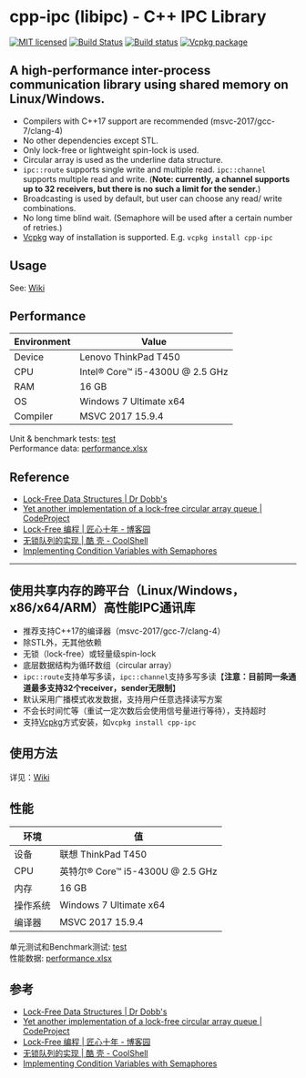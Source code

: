 # cpp-ipc (libipc) - C++ IPC Library

[![MIT licensed](https://img.shields.io/badge/license-MIT-blue.svg)](https://github.com/mutouyun/cpp-ipc/blob/master/LICENSE)
[![Build Status](https://github.com/mutouyun/cpp-ipc/actions/workflows/c-cpp.yml/badge.svg)](https://github.com/mutouyun/cpp-ipc/actions)
[![Build status](https://ci.appveyor.com/api/projects/status/github/mutouyun/cpp-ipc?branch=master&svg=true)](https://ci.appveyor.com/project/mutouyun/cpp-ipc)
[![Vcpkg package](https://img.shields.io/badge/Vcpkg-package-blueviolet)](https://github.com/microsoft/vcpkg/tree/master/ports/cpp-ipc)

## A high-performance inter-process communication library using shared memory on Linux/Windows.

 * Compilers with C++17 support are recommended (msvc-2017/gcc-7/clang-4)
 * No other dependencies except STL.
 * Only lock-free or lightweight spin-lock is used.
 * Circular array is used as the underline data structure.
 * `ipc::route` supports single write and multiple read. `ipc::channel` supports multiple read and write. (**Note: currently, a channel supports up to 32 receivers, but there is no such a limit for the sender.**) 
 * Broadcasting is used by default, but user can choose any read/ write combinations.
 * No long time blind wait. (Semaphore will be used after a certain number of retries.) 
 * [Vcpkg](https://github.com/microsoft/vcpkg/blob/master/README.md) way of installation is supported. E.g. `vcpkg install cpp-ipc`

## Usage

See: [Wiki](https://github.com/mutouyun/cpp-ipc/wiki)

## Performance

 Environment | Value
 ------ | ------
 Device | Lenovo ThinkPad T450
 CPU | Intel® Core™ i5-4300U @ 2.5 GHz
 RAM | 16 GB
 OS | Windows 7 Ultimate x64
 Compiler | MSVC 2017 15.9.4

Unit & benchmark tests: [test](test)  
Performance data: [performance.xlsx](performance.xlsx)

## Reference

 * [Lock-Free Data Structures | Dr Dobb's](http://www.drdobbs.com/lock-free-data-structures/184401865)
 * [Yet another implementation of a lock-free circular array queue | CodeProject](https://www.codeproject.com/Articles/153898/Yet-another-implementation-of-a-lock-free-circular)
 * [Lock-Free 编程 | 匠心十年 - 博客园](http://www.cnblogs.com/gaochundong/p/lock_free_programming.html)
 * [无锁队列的实现 | 酷 壳 - CoolShell](https://coolshell.cn/articles/8239.html)
 * [Implementing Condition Variables with Semaphores](https://www.microsoft.com/en-us/research/wp-content/uploads/2004/12/ImplementingCVs.pdf)

------


## 使用共享内存的跨平台（Linux/Windows，x86/x64/ARM）高性能IPC通讯库

 * 推荐支持C++17的编译器（msvc-2017/gcc-7/clang-4）
 * 除STL外，无其他依赖
 * 无锁（lock-free）或轻量级spin-lock
 * 底层数据结构为循环数组（circular array）
 * `ipc::route`支持单写多读，`ipc::channel`支持多写多读【**注意：目前同一条通道最多支持32个receiver，sender无限制**】
 * 默认采用广播模式收发数据，支持用户任意选择读写方案
 * 不会长时间忙等（重试一定次数后会使用信号量进行等待），支持超时
 * 支持[Vcpkg](https://github.com/microsoft/vcpkg/blob/master/README_zh_CN.md)方式安装，如`vcpkg install cpp-ipc`

## 使用方法

详见：[Wiki](https://github.com/mutouyun/cpp-ipc/wiki)

## 性能

| 环境     | 值                               |
| -------- | -------------------------------- |
| 设备     | 联想 ThinkPad T450               |
| CPU      | 英特尔® Core™ i5-4300U @ 2.5 GHz |
| 内存     | 16 GB                            |
| 操作系统 | Windows 7 Ultimate x64           |
| 编译器   | MSVC 2017 15.9.4                 |

单元测试和Benchmark测试: [test](test)  
性能数据: [performance.xlsx](performance.xlsx)

## 参考

 * [Lock-Free Data Structures | Dr Dobb's](http://www.drdobbs.com/lock-free-data-structures/184401865)
 * [Yet another implementation of a lock-free circular array queue | CodeProject](https://www.codeproject.com/Articles/153898/Yet-another-implementation-of-a-lock-free-circular)
 * [Lock-Free 编程 | 匠心十年 - 博客园](http://www.cnblogs.com/gaochundong/p/lock_free_programming.html)
 * [无锁队列的实现 | 酷 壳 - CoolShell](https://coolshell.cn/articles/8239.html)
 * [Implementing Condition Variables with Semaphores](https://www.microsoft.com/en-us/research/wp-content/uploads/2004/12/ImplementingCVs.pdf)
